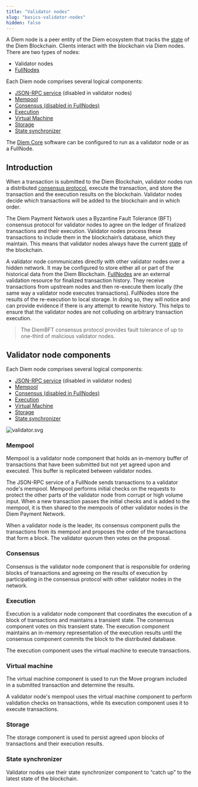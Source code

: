 ```yaml
---
title: "Validator nodes"
slug: "basics-validator-nodes"
hidden: false
---
```

A Diem node is a peer entity of the Diem ecosystem that tracks the [state](/reference/glossary#state) of the Diem Blockchain. Clients interact with the blockchain via Diem nodes. There are two types of nodes:
* Validator nodes
* [FullNodes](basics-fullnodes.md)

Each Diem node comprises several logical components:
* [JSON-RPC service](/reference/glossary#json-rpc-service) (disabled in validator nodes)
* [Mempool](#mempool)
* [Consensus (disabled in FullNodes)](#consensus)
* [Execution](#execution)
* [Virtual Machine](#virtual-machine)
* [Storage](#storage)
* [State synchronizer](#state-synchronizer)

The [Diem Core](/reference/glossary#diem-core) software can be configured to run as a validator node or as a FullNode.

## Introduction

When a transaction is submitted to the Diem Blockchain, validator nodes run a distributed [consensus protocol](/reference/glossary#consensus-protocol), execute the transaction, and store the transaction and the execution results on the blockchain. Validator nodes decide which transactions will be added to the blockchain and in which order.

The Diem Payment Network uses a Byzantine Fault Tolerance (BFT) consensus protocol for validator nodes to agree on the ledger of finalized transactions and their execution. Validator nodes process these transactions to include them in the blockchain’s database, which they maintain. This means that validator nodes always have the current [state](/reference/glossary#state) of the blockchain.

A validator node communicates directly with other validator nodes over a hidden network. It may be configured to store either all or part of the historical data from the Diem Blockchain. [FullNodes](basics-fullnodes.md) are an external validation resource for finalized transaction history. They receive transactions from upstream nodes and then re-execute them locally (the same way a validator node executes transactions). FullNodes store the results of the re-execution to local storage. In doing so, they will notice and can provide evidence if there is any attempt to rewrite history. This helps to ensure that the validator nodes are not colluding on arbitrary transaction execution.

<BlockQuote type="info">
The DiemBFT consensus protocol provides fault tolerance of up to one-third of malicious validator nodes.
</BlockQuote>

## Validator node components

Each Diem node comprises several logical components:
* [JSON-RPC service](/reference/glossary#json-rpc-service) (disabled in validator nodes)
* [Mempool](#mempool)
* [Consensus (disabled in FullNodes)](#consensus)
* [Execution](#execution)
* [Virtual Machine](#virtual-machine)
* [Storage](#storage)
* [State synchronizer](#state-synchronizer)


![validator.svg](/img/docs/validator.svg)
### Mempool

Mempool is a validator node component that holds an in-memory buffer of transactions that have been submitted but not yet agreed upon and executed. This buffer is replicated between validator nodes.

The JSON-RPC service of a FullNode sends transactions to a validator node's mempool. Mempool performs initial checks on the requests to protect the other parts of the validator node from corrupt or high volume input. When a new transaction passes the initial checks and is added to the mempool, it is then shared to the mempools of other validator nodes in the Diem Payment Network.

When a validator node is the leader, its consensus component pulls the transactions from its mempool and proposes the order of the transactions that form a block. The validator quorum then votes on the proposal.

### Consensus

Consensus is the validator node component that is responsible for ordering blocks of transactions and agreeing on the results of execution by participating in the consensus protocol with other validator nodes in the network.

### Execution

Execution is a validator node component that coordinates the execution of a block of transactions and maintains a transient state. The consensus component votes on this transient state. The execution component maintains an in-memory representation of the execution results until the consensus component commits the block to the distributed database.

The execution component uses the virtual machine to execute transactions.

### Virtual machine

The virtual machine component is used to run the Move program included in a submitted transaction and determine the results.

A validator node's mempool uses the virtual machine component to perform validation checks on transactions, while its execution component uses it to execute transactions.


### Storage

The storage component is used to persist agreed upon blocks of transactions and their execution results.


### State synchronizer

Validator nodes use their state synchronizer component to “catch up” to the latest state of the blockchain.
